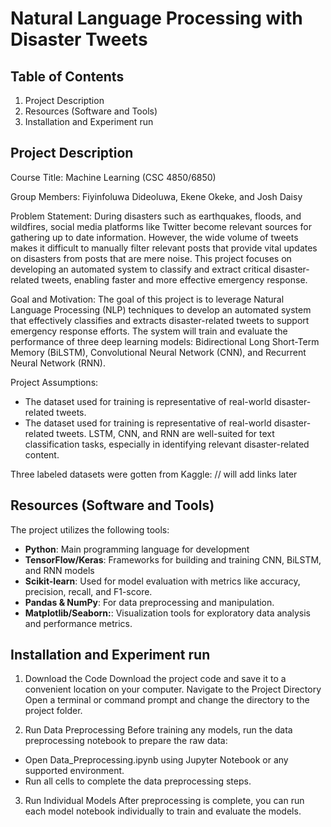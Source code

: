 # Natural Language Processing with Disaster Tweets

## Table of Contents 
1. Project Description
2. Resources (Software and Tools)
3. Installation and Experiment run

## Project Description
Course Title: Machine Learning (CSC 4850/6850)

Group Members:
Fiyinfoluwa Dideoluwa, 
Ekene Okeke, and 
Josh Daisy 

Problem Statement:
During disasters such as earthquakes, floods, and wildfires, social media platforms like Twitter become relevant sources for gathering up to date information. However, the wide volume of tweets makes it difficult to manually filter relevant posts that provide vital updates on disasters from posts that are mere noise. This project focuses on developing an automated system to classify and extract critical disaster-related tweets, enabling faster and more effective emergency response. 

Goal and Motivation:
The goal of this project is to leverage Natural Language Processing (NLP) techniques to develop an automated system that effectively classifies and extracts disaster-related tweets to support emergency response efforts. The system will train and evaluate the performance of three deep learning models: Bidirectional Long Short-Term Memory (BiLSTM), Convolutional Neural Network (CNN), and Recurrent Neural Network (RNN). 

Project Assumptions:
- The dataset used for training is representative of real-world disaster-related tweets.
- The dataset used for training is representative of real-world disaster-related tweets. 
LSTM, CNN, and RNN are well-suited for text classification tasks, especially in identifying relevant disaster-related content.

Three labeled datasets were gotten from Kaggle:
// will add links later

## Resources (Software and Tools)
The project utilizes the following tools:
- **Python**: Main programming language for development 
- **TensorFlow/Keras**: Frameworks for building and training CNN, BiLSTM, and RNN models
- **Scikit-learn**: Used for model evaluation with metrics like accuracy, precision, recall, and F1-score.
- **Pandas & NumPy**: For data preprocessing and manipulation. 
- **Matplotlib/Seaborn:**: Visualization tools for exploratory data analysis and performance metrics. 


## Installation and Experiment run
1. Download the Code
Download the project code and save it to a convenient location on your computer.
Navigate to the Project Directory
Open a terminal or command prompt and change the directory to the project folder. 

2. Run Data Preprocessing
Before training any models, run the data preprocessing notebook to prepare the raw data:
- Open Data_Preprocessing.ipynb using Jupyter Notebook or any supported environment.
- Run all cells to complete the data preprocessing steps.

3. Run Individual Models
After preprocessing is complete, you can run each model notebook individually to train and evaluate the models.